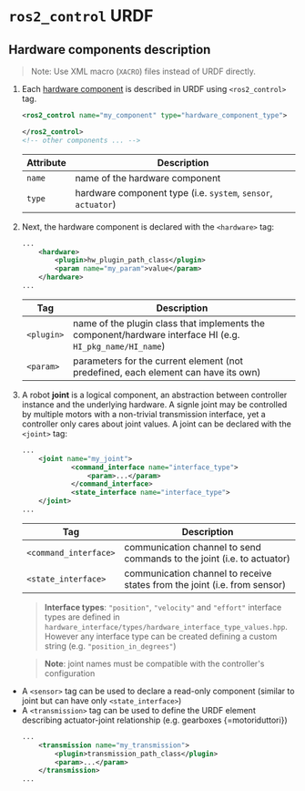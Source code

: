 # `ros2_control` URDF

## Hardware components description
> Note: Use XML macro (`XACRO`) files instead of URDF directly.
1. Each [hardware component](ros2_control_HI.md#hardware-components) is described in URDF using `<ros2_control>` tag.
    ```XML
    <ros2_control name="my_component" type="hardware_component_type">

    </ros2_control>
    <!-- other components ... -->
    ```
    |Attribute|Description|
    |-|-|
    |`name`|name of the hardware component
    |`type`|hardware component type (i.e. `system`, `sensor`, `actuator`)
2. Next, the hardware component is declared with the `<hardware>` tag:
    ```XML
    ...
        <hardware>
            <plugin>hw_plugin_path_class</plugin>
            <param name="my_param">value</param>
        </hardware>
    ...
    ```
    |Tag|Description|
    |-|-|
    |`<plugin>`|name of the plugin class that implements the component/hardware interface HI (e.g. `HI_pkg_name/HI_name`)
    |`<param>`|parameters for the current element (not predefined, each element can have its own)

3. A robot **joint** is a logical component, an abstraction between controller instance and the underlying hardware. A signle joint may be controlled by multiple motors with a non-trivial transmission interface, yet a controller only cares about joint values. A joint can be declared with the `<joint>` tag:
    ```XML
    ...
        <joint name="my_joint">
                <command_interface name="interface_type">
                    <param>...</param>
                </command_interface>
                <state_interface name="interface_type">
        </joint>
    ...
    ```
    |Tag|Description|
    |-|-|
    |`<command_interface>`|communication channel to send commands to the joint (i.e. to actuator)
    |`<state_interface>`|communication channel to receive states from the joint (i.e. from sensor)

    > **Interface types**: `"position"`, `"velocity"` and `"effort"` interface types are defined in `hardware_interface/types/hardware_interface_type_values.hpp`. However any interface type can be created defining a custom string (e.g. `"position_in_degrees"`)

    > **Note**: joint names must be compatible with the controller's configuration

- A `<sensor>` tag can be used to declare a read-only component (similar to joint but can have only `<state_interface>`)
- A `<transmission>` tag can be used to define the URDF element describing actuator-joint relationship (e.g. gearboxes {=motoriduttori})
    ```XML
    ...
        <transmission name="my_transmission">
            <plugin>transmission_path_class</plugin>
            <param>...</param>    
        </transmission>
    ...
    ```